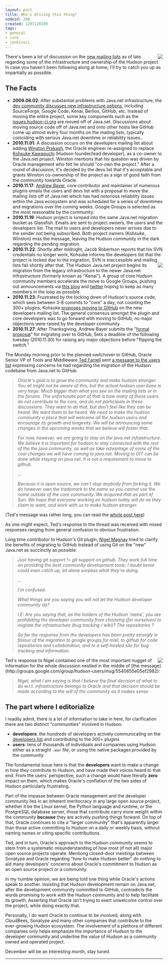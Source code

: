 ```yaml
---
layout: post
title: Who's driving this thing?
nodeid: 268
created: 1291120200
tags:
- general
- core
- jenkinsci
---
```

<img src="http://agentdero.cachefly.net/continuousblog/health-60to79.gif" align="right"/>There's been a lot of discussion on the [new mailing lists](http://hudson-labs.org/content/new-hudson-mailing-lists) as of late regarding some of the infrastructure and ownership of the Hudson project. In case you haven't been following along at home, I'll try to catch you up as impartially as possible.


The Facts
----------

 * **2009.06.02**: After substantial problems with Java.net infrastructure, the
   [dev community discusses new infrastructure
   options](http://hudson.361315.n4.nabble.com/On-the-future-of-Hudson-hosting-and-infrastructure-td393278.html),
   including SourceForge, Google Code, Kenai, Berlios, GitHub, etc. Instead of
   moving the entire project, some key components such as the
   [issues.hudson-ci.org](http://issues.hudson-ci.org) are moved off of
   Java.net. Discussions about moving source code off of Java.net and onto other hosts like
   GitHub come up almost every four months on the mailing lists, typically
   coinciding with serious Java.net downtime or reliability issues..
 * **2010.11.01**: A discussion occurs on the developers mailing list about
   adding [Winston Prakash](http://twitter.com/wjprakash), the Oracle engineer re-assigned to replace [Kohsuke Kawaguchi](http://twitter.com/kohsukekawa) (Hudson
   founder/lead developer), as a co-owner to the Java.net project. Winston
   mentions that his question was driven by Oracle management who felt he should
   "co-own the project." After a round of discussion, it's decided by the devs
   list that it's acceptable and grants Winston co-ownership of the project as a
   sign of good faith from the community towards Oracle.
 * **2010.11.17**: [Andrew Bayer](http://twitter.com/abayer), core contributor
   and maintainer of numerous plugins emails the users and devs list with a
   proposal to move the mailing lists off of Java.net which has had notorious
   reliability issues within the Java ecosystem and was scheduled for a series of
   downtimes and migrations over the coming weeks. Google Groups is selected as the
   most reasonable by the community.
 * **2010.11.19**: Hudson project is lumped into the same Java.net migration bucket as Glassfish. Emails are sent to project owners, the users and the developers list. The mail to users and developers never arrives due to the sender not being subscribed. Both project owners (Kohsuke, Winston) miss the message, leaving the Hudson community in the dark regarding the pending migration.
 * **2010.11.22**: Shortly after midnight, Jacob Robertson reports that his
   SVN credentials no longer work, Kohsuke informs the developers list that the project is
   locked due to the migration, SVN is inaccessible and mailing lists fail shortly after that. <img src="http://agentdero.cachefly.net/continuousblog/health-40to59.gif"  align="right"/>The Hudson Java.net project
   begins its migration from the legacy infrastructure to the newer
   Java.net infrastructure (formerly known as "Kenai"). A group of core Hudson
   community members accelerate the move to Google Groups, pushing out
   announcements via [this
   blog](http://hudson-labs.org/content/new-hudson-mailing-lists) and
   [twitter](http://twitter.com/hudsonci) hoping to keep as many members in the
   loop as possible.
 * **2010.11.23**: Frustrated by the locking down of Hudson's source code,
   which sees between 3-8 commits to "core" a day, not counting the 300+
   plugins, Kohsuke [proposes moving to
   GitHub](http://groups.google.com/group/hudson-dev/browse_thread/thread/8d3cf0ca1240280a)
   on the new developers mailing list. The general consensus amongst the plugin
   and core developers was to go forward with moving to GitHub, no major
   objections were raised by the developer community.
 * **2010.11.27**: After Thanksgiving, Andrew Bayer submits the "[formal
   proposal](http://groups.google.com/group/hudson-dev/browse_thread/thread/c935a4740af0b920)"
   for migrating over to GitHub, Sets a deadline of the following tuesday
   (2010.11.30) for raising any major objections before "flipping the switch."




The Monday morning prior to the planned switchover to GitHub, Oracle Senior VP
of Tools and Middleware [Ted
Farrell](http://www.oracle.com/us/corporate/press/Spokespeople/016474) sent [a
message to the users list](http://groups.google.com/group/hudson-users/msg/cf0d72a7d97f2438) expressing concerns he had regarding the migration of
the Hudson codebase from Java.net to GitHub:
<!--break-->
> <em>Oracle's goal is to grow the community and make hudson stronger.  You
> all might not be aware of this, but the actual hudson user base is
> very large.  Much bigger than what you see on the mailing lists or in
> the forums.  The unfortunate part of that is how many of these users
> do not contribute to the core, and do not participate in these
> discussions.  They want to do that, but don't feel like they can be
> heard.  We want them to be heard.  We need to make the hudson
> community a place that will welcome all the hudson users and encourage
> its growth and longevity.  We will be announcing some changes in the
> upcoming weeks that we believe will foster that.
>
> For now, however, we are going to stay on the java.net
> infrastructure.  We believe it is important for hudson to stay
> connected with the rest of the the java community, as well as take
> advantage of some of the cool changes we will have coming to
> java.net.  Moving to GIT can be done while staying on java.net.  It is
> not a requirement to move to github.
>
> ...
>
> Because it is open source, we can't stop anybody from forking it.  We
> do however own the trademark to the name so you cannot use the name
> outside of the core community.  We acquired that as part of Sun.  We
> hope that everyone working on hudson today will do as they claim to
> want, and work with us to make hudson stronger.</em>


(Ted's message was rather long, you can read the [whole
post here](http://groups.google.com/group/hudson-users/msg/cf0d72a7d97f2438))

As one might expect, Ted's response to the thread was received with
mixed responses ranging from general confusion to obvious frustration.

Long time contributor to Hudson's Git plugin, [Nigel Magnay](https://github.com/magnayn) tried to clarify the benefits of migrating to GitHub instead of using Git on the "new" Java.net as succinctly as possible:

> <em>Just having git support != git support on github. They work full time on
> providing the best community development tools; I doubt kenai could even
> catch up, let alone surpass what they're doing.
> 
> ...
>
> I'm confused.
> 
> What things are you saying you will not let the Hudson developer community
> do?
> 
> I.E: Are you saying that, as the holders of the Hudson 'name', you are
> prohibiting the developer community from choosing (for ourselves) to migrate
> the infrastructure (bug tracking / wiki)? The repositories ?
> 
> So far the response from the developers has been pretty strongly in favour
> of the migration to google groups for mail, to github for code repositories
> and collaboration, and to a self-hosted site for bug tracking and
> information.</em>

<img src="http://agentdero.cachefly.net/continuousblog/health-20to39.gif" align="right"/>
Ted's response to Nigel contained one of the most important nugget of
information for the whole discussion nestled in the middle of [the message](http://groups.google.com/group/hudson-users/msg/5540655e05ef2982):

> <em>Nigel, what I am saying is that I believe the *final* decision of what
> to do w.r.t. infrastructure belongs to Oracle and that decision should
> be made according to the will of the community as it makes sense</em>


The part where I editorialize
-----------------------------

I readily admit, there is a lot of information to take in here, for clarification there are two distinct "communities" involved in Hudson:

 * **developers**: the *hundreds* of developers actively communicating on the
  [developers list](http://groups.google.com/group/hudson-dev) and
  contributing to the 300+ plugins
 * **users**: tens of thousands of individuals and companies using Hudson
   either as a straight `.war` file, or using the native packages provided by
   the community

The fundamental issue here is that the **developers** want to make a change in
how *they* contribute to Hudson, and have made their voices heard to that end.
From the users' perspective, such a change would have literally **zero** impact
on them, which makes Oracle's conflation of the two sides of Hudson
particularly frustrating.

Part of the impasse between Oracle management and the developer community lies
in an inherent meritocracy in any large open source project, whether it be the
Linux kernel, the Python language and runtime, or the PostgreSQL database
server, those that contribute carry more weight within the community
**because** they are actively pushing things forward. On top of that, Oracle
continues to cite a "larger community" that's apparently larger than those
active committing to Hudson on a daily or weekly basis, without naming names or
citing specific contributions.


Ted, and in turn, Oracle's approach to the Hudson community seems to stem from
a systematic misunderstanding of how most (if not all) major open source
projects operate. Mentiong closed-door meetings between Sonatype and Oracle
regarding "how to make Hudson better" do nothing to aid many developers'
concerns about Oracle's commitment to Hudson as an open source project or a
community.


In my humble opinion, we are being told one thing while Oracle's actions speak
to another. Insisting that Hudson development remain on Java.net, after the
development community committed to GitHub, contradicts the words promising to
work with the Hudson community and to help facilitate its growth. Asserting
that Oracle isn't trying to exert unwelcome control over the project, while
doing exactly that.



Personally, I do want Oracle to continue to be involved, along with CloudBees,
Sonatype and many other companies that contribute to the ever-growing Hudson
ecosystem. The involvement of a plethora of different companies only helps
emphasize the importance of Hudson to the developer community and underline the
value of Hudson as a community owned and operated project.


December will be an interesting month, stay tuned.

----
